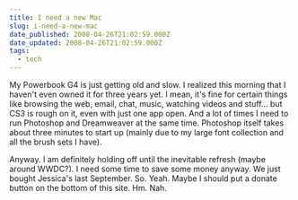 ```yaml
---
title: I need a new Mac
slug: i-need-a-new-mac
date_published: 2008-04-26T21:02:59.000Z
date_updated: 2008-04-26T21:02:59.000Z
tags:
  - tech
---
```


My Powerbook G4 is just getting old and slow. I realized this morning that I haven't even owned it for three years yet. I mean, it's fine for certain things like browsing the web, email, chat, music, watching videos and stuff... but CS3 is rough on it, even with just one app open. And a lot of times I need to run Photoshop and Dreamweaver at the same time. Photoshop itself takes about three minutes to start up (mainly due to my large font collection and all the brush sets I have).

Anyway. I am definitely holding off until the inevitable refresh (maybe around WWDC?). I need some time to save some money anyway. We just bought Jessica's last September. So. Yeah. Maybe I should put a donate button on the bottom of this site. Hm. Nah.
